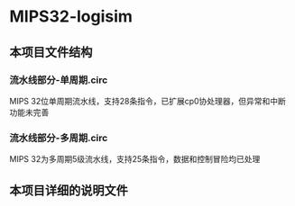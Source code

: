 # MIPS32-logisim
## 本项目文件结构
### 流水线部分-单周期.circ
MIPS 32位单周期流水线，支持28条指令，已扩展cp0协处理器，但异常和中断功能未完善
### 流水线部分-多周期.circ
MIPS 32为多周期5级流水线，支持25条指令，数据和控制冒险均已处理
## 本项目详细的说明文件
